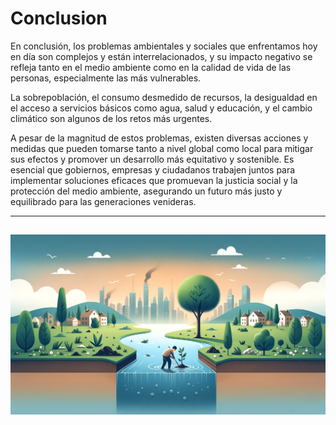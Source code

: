 # Conclusion

En conclusión, los problemas ambientales y sociales que enfrentamos hoy en día son complejos y están interrelacionados, y su impacto negativo se refleja tanto en el medio ambiente como en la calidad de vida de las personas, especialmente las más vulnerables. 


La sobrepoblación, el consumo desmedido de recursos, la desigualdad en el acceso a servicios básicos como agua, salud y educación, y el cambio climático son algunos de los retos más urgentes. 


A pesar de la magnitud de estos problemas, existen diversas acciones y medidas que pueden tomarse tanto a nivel global como local para mitigar sus efectos y promover un desarrollo más equitativo y sostenible. 
Es esencial que gobiernos, empresas y ciudadanos trabajen juntos para implementar soluciones eficaces que promuevan la justicia social y la protección del medio ambiente, asegurando un futuro más justo y equilibrado para las generaciones venideras.

---
![barabin](img/conclusion.jpg)
---
